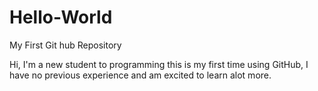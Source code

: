 # Hello-World
My First Git hub Repository


Hi, I'm a new student to programming this is my first time using GitHub, I have no previous experience and am excited to learn alot more.
